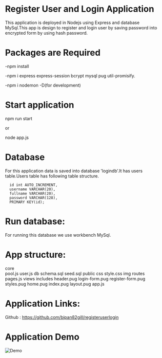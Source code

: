 # Register User and Login Application
This application is deployed in Nodejs using Express and database MySql.This app is design to register and login user by saving  password into encrypted form by using hash password.

# Packages are Required 

-npm install 

-npm i express express-session bcrypt mysql pug  util-promisify.

-npm i nodemon -D(for development)

 # Start application 

 npm run start

 or 

 node app.js

 # Database

 For this application data is saved into database 'logindb'.It has users table.Users table has following table structure.

      id int AUTO_INCREMENT,
      username VARCHAR(20),
      fullname VARCHAR(20),
      password VARCHAR(128),
      PRIMARY KEY(id);
# Run database:
 For running this database we use workbench MySql. 

 # App structure:
core   
    pool.js
    user.js
db
    schema.sql
    seed.sql
public
    css
        style.css
    img
routes
    pages.js
views
    includes
        header.pug
        login-form.pug
        register-form.pug
        styles.pug
    home.pug
    index.pug
    layout.pug
app.js

# Application Links:
Github :  https://github.com/bipan82gill/registeruserlogin

# Application Demo
![Demo](./public/img/)



